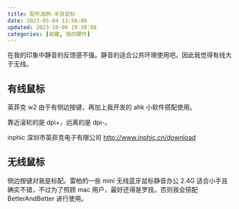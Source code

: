```yaml
---
title: 配件选购-半百鼠标
date: 2023-05-04 13:56:00
updated: 2023-10-06 19:38:08
categories: [收藏, 我的硬件]
---
```


在我的印象中静音的反馈感不强。静音的适合公共环境使用吧。因此我觉得有线大于无线。

## 有线鼠标

英菲克 w2
由于有侧边按键，再加上我开发的 ahk 小软件搭配使用。

靠近滚轮的是 dpi+，远离的是 dpi-。

inphic 深圳市英菲克电子有限公司
<http://www.inphic.cn/download>

<!-- more -->

## 无线鼠标

侧边按键对我是标配。雷柏的一些 mini 无线蓝牙鼠标静音办公 2.4G 适合小手且确实不错，不过为了照顾 mac 用户，最好还得是罗技。否则我会搭配 BetterAndBetter 进行使用。
